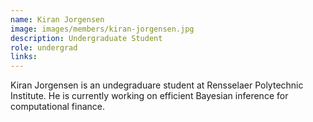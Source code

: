 ```yaml
---
name: Kiran Jorgensen
image: images/members/kiran-jorgensen.jpg
description: Undergraduate Student
role: undergrad
links:
---
```


Kiran Jorgensen is an undegraduare student at Rensselaer Polytechnic Institute. He is currently working on efficient Bayesian inference for computational finance.
